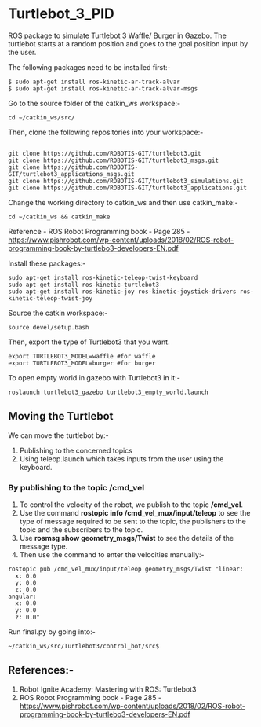 # Turtlebot_3_PID
ROS package to simulate Turtlebot 3 Waffle/ Burger in Gazebo. The turtlebot starts at a random position and goes to the goal position input by the user.

The following packages need to be installed first:-
```
$ sudo apt-get install ros-kinetic-ar-track-alvar
$ sudo apt-get install ros-kinetic-ar-track-alvar-msgs
```

Go to the source folder of the catkin_ws workspace:-
```
cd ~/catkin_ws/src/ 
```

Then, clone the following repositories into your workspace:-
```
 
git clone https://github.com/ROBOTIS-GIT/turtlebot3.git   
git clone https://github.com/ROBOTIS-GIT/turtlebot3_msgs.git   
git clone https://github.com/ROBOTIS-GIT/turtlebot3_applications_msgs.git  
git clone https://github.com/ROBOTIS-GIT/turtlebot3_simulations.git  
git clone https://github.com/ROBOTIS-GIT/turtlebot3_applications.git  
```

Change the working directory to catkin_ws and then use catkin_make:-
```
cd ~/catkin_ws && catkin_make 
```

Reference - ROS Robot Programming book - Page 285 - https://www.pishrobot.com/wp-content/uploads/2018/02/ROS-robot-programming-book-by-turtlebo3-developers-EN.pdf

Install these packages:-
```
sudo apt-get install ros-kinetic-teleop-twist-keyboard  
sudo apt-get install ros-kinetic-turtlebot3
sudo apt-get install ros-kinetic-joy ros-kinetic-joystick-drivers ros-kinetic-teleop-twist-joy
```
Source the catkin workspace:-
```
source devel/setup.bash
```

Then, export the type of Turtlebot3 that you want.
```
export TURTLEBOT3_MODEL=waffle #for waffle  
export TURTLEBOT3_MODEL=burger #for burger  
```
To open empty world in gazebo with Turtlebot3 in it:-
```
roslaunch turtlebot3_gazebo turtlebot3_empty_world.launch  
```
## Moving the Turtlebot
We can move the turtlebot by:-
1. Publishing to the concerned topics
2. Using teleop.launch which takes inputs from the user using the keyboard.

### By publishing to the topic /cmd_vel
1. To control the velocity of the robot, we publish to the topic **/cmd_vel**. 
2. Use the command **rostopic info /cmd_vel_mux/input/teleop** to see the type of message required to be sent to the topic, the publishers to the topic and the subscribers to the topic.
3. Use **rosmsg show geometry_msgs/Twist** to see the details of the message type.
4. Then use the command to enter the velocities manually:-
```
rostopic pub /cmd_vel_mux/input/teleop geometry_msgs/Twist "linear:
  x: 0.0
  y: 0.0
  z: 0.0
angular:
  x: 0.0
  y: 0.0
  z: 0.0"
```

Run final.py by going into:-
```
~/catkin_ws/src/Turtlebot3/control_bot/src$
```

## References:-
1. Robot Ignite Academy: Mastering with ROS: Turtlebot3
2. ROS Robot Programming book - Page 285 - https://www.pishrobot.com/wp-content/uploads/2018/02/ROS-robot-programming-book-by-turtlebo3-developers-EN.pdf








